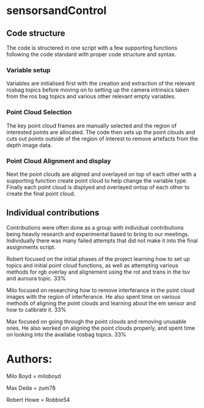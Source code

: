 # sensorsandControl

## Code structure 
The code is structered in one script with a few supporting functions following the code standard with proper code structure and syntax. 
### Variable setup 
Variables are initialised first with the creation and extraction of the relevant rosbag topics before moving on to setting up the camera intrinsics taken from the ros bag topics and various other relevant empty variables.
### Point Cloud Selection 
The key point cloud frames are manually selected and the region of interested points are allocated.
The code then sets up the point clouds and cuts out points outside of the region of interest to remove artefacts from the depth image data.
### Point Cloud Alignment and display
Next the point clouds are aligned and overlayed on top of each other with a supporting function create point cloud to help change the variable type.
Finally each point cloud is displyed and overlayed ontop of each other to create the final point cloud. 

## Individual contributions 
Contributions were often done as a group with individual contributions being heavily research and experimental based to bring to our meetings. Individually there was many failed attempts that did not make it into the final assignments script.

Robert focused on the initial phases of the project learning how to set up topics and initial point cloud functions, as well as attempting various methods for rgb overlay and alignement using the rot and trans in the tsv and auroura topic. 33%

Milo focused on researching how to remove interferance in the point cloud images with the region of interferance. He also spent time on various methods of aligning the point clouds and learning     about the em sensor and how to calibrate it. 33%

Max focused on going through the point clouds and removing unusable ones. He also worked on aligning the point clouds properly, and spent time on looking into the availabe rosbag topics. 33%

# Authors: 

Milo Boyd = miloboyd

Max Deda = zum78

Robert Howe = Robbie54

